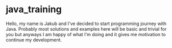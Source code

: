 # java_training
Hello, my name is Jakub and I've decided to start programming journey with Java.
Probably most solutions and examples here will be basic and trivial for you but anyways I am happy of what I'm doing and it gives me motivation to continue my development.
